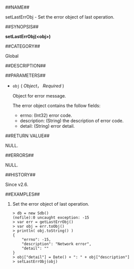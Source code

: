 
##NAME##

setLastErrObj - Set the error object of last operation.

##SYNOPSIS##

**setLastErrObj(\<obj\>)**

##CATEGORY##

Global

##DESCRIPTION##

##PARAMETERS##

* `obj` ( *Object*， *Required* )

	Object for error message.

	The error object contains the follow fields:

	* errno: (Int32) error code.
	* description: (String) the description of error code.
	* detail: (String) error detail.

##RETURN VALUE##

NULL.

##ERRORS##

NULL.

##HISTORY##

Since v2.6.

##EXAMPLES##

1. Set the error object of last operation.

  	```lang-javascript
  	> db = new Sdb()
  	(nofile):0 uncaught exception: -15
  	> var err = getLastErrObj()
	> var obj = err.toObj()
	> println( obj.toString() )
  	{
    	"errno": -15,
    	"description": "Network error",
    	"detail": ""
  	}
	> obj["detail"] = Date() + ": " + obj["description"]
	> setLastErrObj(obj)
  ```